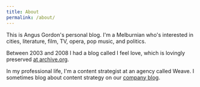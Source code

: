 ```yaml
---
title: About
permalink: /about/
---
```


This is Angus Gordon's personal blog. I'm a Melburnian who's interested in cities, literature, film, TV, opera, pop music, and politics.

Between 2003 and 2008 I had a blog called I feel love, which is lovingly preserved [at archive.org](http://web.archive.org/web/20080513213306/http://angusg.typepad.com/blog).

In my professional life, I'm a content strategist at an agency called Weave. I sometimes blog about content strategy on our [company blog](http://weaveweb.com.au).